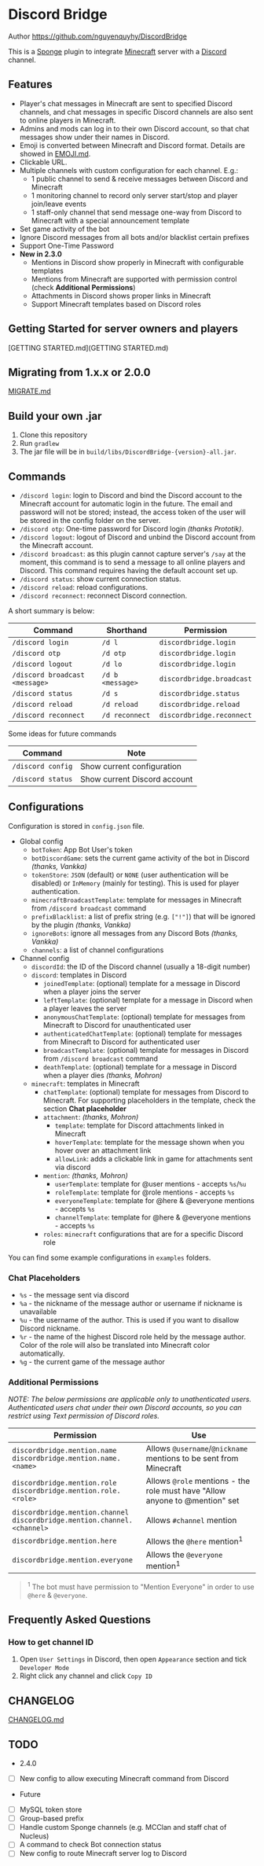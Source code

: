 # Discord Bridge

Author https://github.com/nguyenquyhy/DiscordBridge

This is a [Sponge](http://spongepowered.com) plugin to integrate [Minecraft](https://minecraft.net) server with a [Discord](https://discordapp.com) channel. 

## Features

- Player's chat messages in Minecraft are sent to specified Discord channels, and chat messages in specific Discord channels are also sent to online players in Minecraft.
- Admins and mods can log in to their own Discord account, so that chat messages show under their names in Discord.
- Emoji is converted between Minecraft and Discord format. Details are showed in [EMOJI.md](EMOJI.md).
- Clickable URL.
- Multiple channels with custom configuration for each channel. E.g.:
  - 1 public channel to send & receive messages between Discord and Minecraft
  - 1 monitoring channel to record only server start/stop and player join/leave events
  - 1 staff-only channel that send message one-way from Discord to Minecraft with a special announcement template
- Set game activity of the bot
- Ignore Discord messages from all bots and/or blacklist certain prefixes
- Support One-Time Password
- **New in 2.3.0**
  - Mentions in Discord show properly in Minecraft with configurable templates
  - Mentions from Minecraft are supported with permission control (check **Additional Permissions**)
  - Attachments in Discord shows proper links in Minecraft
  - Support Minecraft templates based on Discord roles

## Getting Started for server owners and players

[GETTING STARTED.md](GETTING STARTED.md)

## Migrating from 1.x.x or 2.0.0

[MIGRATE.md](MIGRATE.md)

## Build your own .jar

1. Clone this repository
1. Run `gradlew`
1. The jar file will be in `build/libs/DiscordBridge-{version}-all.jar`.

## Commands

- `/discord login`: login to Discord and bind the Discord account to the Minecraft account for automatic login in the future. The email and password will not be stored; instead, the access token of the user will be stored in the config folder on the server.
- `/discord otp`: One-time password for Discord login _(thanks Prototik)_.
- `/discord logout`: logout of Discord and unbind the Discord account from the Minecraft account. 
- `/discord broadcast`: as this plugin cannot capture server's `/say` at the moment, this command is to send a message to all online players and Discord. This command requires having the default account set up.
- `/discord status`: show current connection status.
- `/discord reload`: reload configurations.
- `/discord reconnect`: reconnect Discord connection.

A short summary is below:

| Command | Shorthand | Permission |
|---------|-----------|------------|
| `/discord login` | `/d l` | `discordbridge.login` |
| `/discord otp` | `/d otp` | `discordbridge.login` |
| `/discord logout` | `/d lo` | `discordbridge.login` |
| `/discord broadcast <message>` | `/d b <message>` | `discordbridge.broadcast` |
| `/discord status` | `/d s` | `discordbridge.status` |
| `/discord reload` | `/d reload` | `discordbridge.reload` |
| `/discord reconnect` | `/d reconnect` | `discordbridge.reconnect` |

Some ideas for future commands

| Command | Note |
|---------|------|
| `/discord config` | Show current configuration |
| `/discord status` | Show current Discord account |

## Configurations

Configuration is stored in `config.json` file. 

- Global config
  - `botToken`: App Bot User's token
  - `botDiscordGame`: sets the current game activity of the bot in Discord _(thanks, Vankka)_
  - `tokenStore`: `JSON` (default) or `NONE` (user authentication will be disabled) or `InMemory` (mainly for testing). This is used for player authentication.
  - `minecraftBroadcastTemplate`: template for messages in Minecraft from `/discord broadcast` command
  - `prefixBlacklist`: a list of prefix string (e.g. `["!"]`) that will be ignored by the plugin _(thanks, Vankka)_
  - `ignoreBots`: ignore all messages from any Discord Bots _(thanks, Vankka)_
  - `channels`: a list of channel configurations
- Channel config
  - `discordId`: the ID of the Discord channel (usually a 18-digit number)
  - `discord`: templates in Discord
    - `joinedTemplate`: (optional) template for a message in Discord when a player joins the server
    - `leftTemplate`: (optional) template for a message in Discord when a player leaves the server
    - `anonymousChatTemplate`: (optional) template for messages from Minecraft to Discord for unauthenticated user
    - `authenticatedChatTemplate`: (optional) template for messages from Minecraft to Discord for authenticated user
    - `broadcastTemplate`: (optional) template for messages in Discord from `/discord broadcast` command
    - `deathTemplate`: (optional) template for a message in Discord when a player dies _(thanks, Mohron)_
  - `minecraft`: templates in Minecraft
    - `chatTemplate`: (optional) template for messages from Discord to Minecraft. For supporting placeholders in the template, check the section **Chat placeholder** 
    - `attachment`: _(thanks, Mohron)_
      - `template`: template for Discord attachments linked in Minecraft 
      - `hoverTemplate`: template for the message shown when you hover over an attachment link
      - `allowLink`: adds a clickable link in game for attachments sent via discord
    - `mention`: _(thanks, Mohron)_
      - `userTemplate`: template for @user mentions - accepts `%s`/`%u` 
      - `roleTemplate`: template for @role mentions - accepts `%s`
      - `everyoneTemplate`: template for @here & @everyone mentions - accepts `%s`
      - `channelTemplate`: template for @here & @everyone mentions - accepts `%s`
    - `roles`: `minecraft` configurations that are for a specific Discord role

You can find some example configurations in `examples` folders.

### Chat Placeholders
- `%s` - the message sent via discord
- `%a` - the nickname of the message author or username if nickname is unavailable
- `%u` - the username of the author. This is used if you want to disallow Discord nickname.
- `%r` - the name of the highest Discord role held by the message author. Color of the role will also be translated into Minecraft color automatically.
- `%g` - the current game of the message author

### Additional Permissions
 *NOTE: The below permissions are applicable only to unathenticated users. Authenticated users chat under their own Discord accounts, so you can restrict using Text permission of Discord roles.*

| Permission | Use |
|---------|-----------|
| `discordbridge.mention.name` <br> `discordbridge.mention.name.<name>` | Allows `@username`/`@nickname` mentions to be sent from Minecraft |
| `discordbridge.mention.role` <br> `discordbridge.mention.role.<role>`  | Allows `@role` mentions - the role must have "Allow anyone to @mention" set |
| `discordbridge.mention.channel` <br> `discordbridge.mention.channel.<channel>` | Allows `#channel` mention |
| `discordbridge.mention.here` | Allows the `@here` mention<sup>1</sup> |
| `discordbridge.mention.everyone` | Allows the `@everyone` mention<sup>1</sup> |
>  <sup>1</sup> The bot must have permission to "Mention Everyone" in order to use `@here` & `@everyone`.

## Frequently Asked Questions

### How to get channel ID

1. Open `User Settings` in Discord, then open `Appearance` section and tick `Developer Mode`
1. Right click any channel and click `Copy ID`

## CHANGELOG

[CHANGELOG.md](CHANGELOG.md)

## TODO

* 2.4.0
- [ ] New config to allow executing Minecraft command from Discord

* Future
- [ ] MySQL token store
- [ ] Group-based prefix
- [ ] Handle custom Sponge channels (e.g. MCClan and staff chat of Nucleus)
- [ ] A command to check Bot connection status
- [ ] New config to route Minecraft server log to Discord
